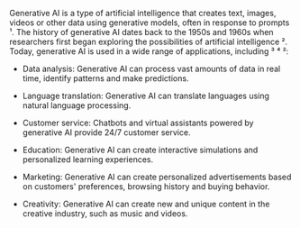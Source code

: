 Generative AI is a type of artificial intelligence that creates text, images, videos or other data using generative models, often in response to prompts ¹. The history of generative AI dates back to the 1950s and 1960s when researchers first began exploring the possibilities of artificial intelligence ². Today, generative AI is used in a wide range of applications, including ³ ⁴ ²:

- Data analysis: Generative AI can process vast amounts of data in real time, identify patterns and make predictions.
    
- Language translation: Generative AI can translate languages using natural language processing.
    
- Customer service: Chatbots and virtual assistants powered by generative AI provide 24/7 customer service.
    
- Education: Generative AI can create interactive simulations and personalized learning experiences.
    
- Marketing: Generative AI can create personalized advertisements based on customers' preferences, browsing history and buying behavior.
    
- Creativity: Generative AI can create new and unique content in the creative industry, such as music and videos.
    
